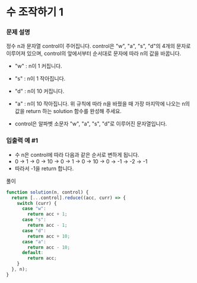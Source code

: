 # 수 조작하기 1

### 문제 설명

정수 n과 문자열 control이 주어집니다. control은 "w", "a", "s", "d"의 4개의 문자로 이루어져 있으며, control의 앞에서부터 순서대로 문자에 따라 n의 값을 바꿉니다.

- "w" : n이 1 커집니다.
- "s" : n이 1 작아집니다.
- "d" : n이 10 커집니다.
- "a" : n이 10 작아집니다.
  위 규칙에 따라 n을 바꿨을 때 가장 마지막에 나오는 n의 값을 return 하는 solution 함수를 완성해 주세요.

- control은 알파벳 소문자 "w", "a", "s", "d"로 이루어진 문자열입니다.

### 입출력 예 #1

- 수 n은 control에 따라 다음과 같은 순서로 변하게 됩니다.
- 0 → 1 → 0 → 10 → 0 → 1 → 0 → 10 → 0 → -1 → -2 → -1
- 따라서 -1을 return 합니다.

풀이

```javascript
function solution(n, control) {
  return [...control].reduce((acc, curr) => {
    switch (curr) {
      case "w":
        return acc + 1;
      case "s":
        return acc - 1;
      case "d":
        return acc + 10;
      case "a":
        return acc - 10;
      default:
        return acc;
    }
  }, n);
}
```
